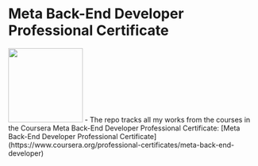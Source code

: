 # Meta Back-End Developer Professional Certificate
<img src="./meta-logo.png" width=150>
- The repo tracks all my works from the courses in the Coursera Meta Back-End Developer Professional Certificate: [Meta Back-End Developer Professional Certificate](https://www.coursera.org/professional-certificates/meta-back-end-developer)

